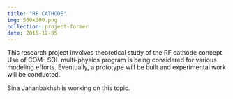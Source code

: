 ```yaml
---
title: "RF CATHODE"
img: 500x300.png
collection: project-former
date: 2015-12-05
---
```

This research project involves theoretical study of the RF cathode concept. Use of COM- SOL multi-physics program is being considered for various modeling efforts. Eventually, a prototype will be built and experimental work will be conducted.

Sina Jahanbakhsh is working on this topic.